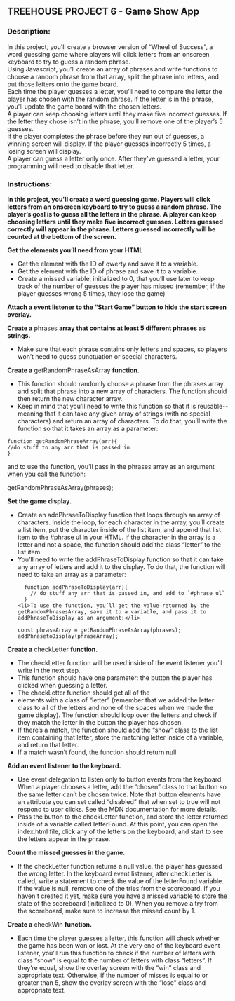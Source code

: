 ## TREEHOUSE PROJECT 6 - Game Show App

### Description:

<p>
In this project, you'll create a browser version of “Wheel of Success”, a word guessing game where players will click letters from an onscreen keyboard to try to guess a random phrase.
</br>
Using Javascript, you’ll create an array of phrases and write functions to choose a random phrase from that array, split the phrase into letters, and put those letters onto the game board.
</br>
Each time the player guesses a letter, you’ll need to compare the letter the player has chosen with the random phrase. If the letter is in the phrase, you’ll update the game board with the chosen letters.
</br>
A player can keep choosing letters until they make five incorrect guesses. If the letter they chose isn’t in the phrase, you’ll remove one of the player’s 5 guesses.
</br>
If the player completes the phrase before they run out of guesses, a winning screen will display. If the player guesses incorrectly 5 times, a losing screen will display.
</br>
A player can guess a letter only once. After they’ve guessed a letter, your programming will need to disable that letter.
</p>

### Instructions:

<b>
In this project, you'll create a word guessing game. Players will click letters from an onscreen keyboard to try to guess a random phrase. The player’s goal is to guess all the letters in the phrase. A player can keep choosing letters until they make five incorrect guesses. Letters guessed correctly will appear in the phrase. Letters guessed incorrectly will be counted at the bottom of the screen.
</b>

<b>Get the elements you’ll need from your HTML</b>
<ul>
    <li>Get the element with the ID of qwerty and save it to a variable.</li>
    <li>Get the element with the ID of phrase and save it to a variable.</li>
    <li>Create a missed variable, initialized to 0, that you’ll use later to keep track of the number of guesses the player has missed (remember, if the player guesses wrong 5 times, they lose the game)</li>
</ul>    

<b>Attach a event listener to the “Start Game” button to hide the start screen overlay.</b>

<b>Create a</b> phrases <b>array that contains at least 5 different phrases as strings.</b>
<ul>
    <li>Make sure that each phrase contains only letters and spaces, so players won’t need to guess punctuation or special characters.</li>
</ul>

<b>Create a</b> getRandomPhraseAsArray <b>function.</b>
<ul>
    <li>This function should randomly choose a phrase from the phrases array and split that phrase into a new array of characters. The function should then return the new character array.</li>
    <li>Keep in mind that you’ll need to write this function so that it is reusable-- meaning that it can take any given array of strings (with no special characters) and return an array of characters. To do that, you’ll write the function so that it takes an array as a parameter:</li>
</ul>

    function getRandomPhraseArray(arr){
    //do stuff to any arr that is passed in
    }

and to use the function, you’ll pass in the phrases array as an argument when you call the function:

  getRandomPhraseAsArray(phrases);

<b>Set the game display.</b>
<ul>
    <li>Create an addPhraseToDisplay function that loops through an array of characters. Inside the loop, for each character in the array, you’ll create a list item, put the character inside of the list item, and append that list item to the #phrase ul in your HTML. If the character in the array is a letter and not a space, the function should add the class “letter” to the list item.
    </li>
    <li>You’ll need to write the addPhraseToDisplay function so that it can take any array of letters and add it to the display. To do that, the function will need to take an array as a parameter:</li>

      function addPhraseToDisplay(arr){
        // do stuff any arr that is passed in, and add to `#phrase ul`
      }
    <li>To use the function, you’ll get the value returned by the getRandomPhrasesArray, save it to a variable, and pass it to addPhraseToDisplay as an argument:</li>

    const phraseArray = getRandomPhraseAsArray(phrases);
    addPhrasetoDisplay(phraseArray);

</ul>

<b>Create a</b> checkLetter <b>function.</b>
<ul>
    <li>The checkLetter function will be used inside of the event listener you’ll write in the next step.</li>
    <li>This function should have one parameter: the button the player has clicked when guessing a letter.</li>
    <li>The checkLetter function should get all of the</li>
    <li>elements with a class of “letter” (remember that we added the letter class to all of the letters and none of the spaces when we made the game display). The function should loop over the letters and check if they match the letter in the button the player has chosen.</li>
    <li>If there’s a match, the function should add the “show” class to the list item containing that letter, store the matching letter inside of a variable, and return that letter.</li>
    <li>If a match wasn’t found, the function should return null.</li>
</ul>
<b>Add an event listener to the keyboard.</b>
<ul>
    <li>Use event delegation to listen only to button events from the keyboard. When a player chooses a letter, add the “chosen” class to that button so the same letter can’t be chosen twice. Note that button elements have an attribute you can set called “disabled” that when set to true will not respond to user clicks. See the MDN documentation for more details.</li>
    <li>Pass the button to the checkLetter function, and store the letter returned inside of a variable called letterFound. At this point, you can open the index.html file, click any of the letters on the keyboard, and start to see the letters appear in the phrase.</li>
</ul>

<b>Count the missed guesses in the game.</b>
<ul>
    <li>If the checkLetter function returns a null value, the player has guessed the wrong letter. In the keyboard event listener, after checkLetter is called, write a statement to check the value of the letterFound variable. If the value is null, remove one of the tries from the scoreboard. If you haven't created it yet, make sure you have a missed variable to store the state of the scoreboard (initialized to 0). When you remove a try from the scoreboard, make sure to increase the missed count by 1.</li>
</ul>

<b>Create a</b> checkWin <b>function.</b>
<ul>
    <li>Each time the player guesses a letter, this function will check whether the game has been won or lost. At the very end of the keyboard event listener, you’ll run this function to check if the number of letters with class “show” is equal to the number of letters with class “letters”. If they’re equal, show the overlay screen with the “win” class and appropriate text. Otherwise, if the number of misses is equal to or greater than 5, show the overlay screen with the “lose” class and appropriate text.</li>
</ul>
